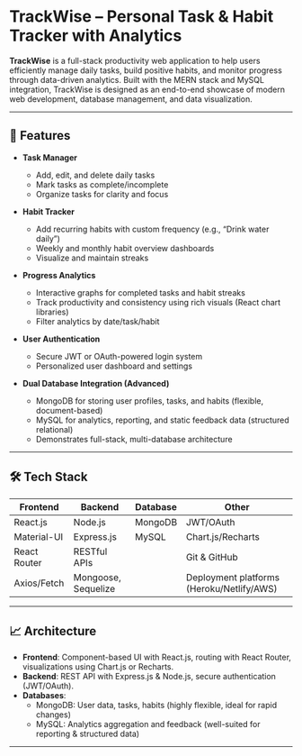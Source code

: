# TrackWise – Personal Task & Habit Tracker with Analytics

**TrackWise** is a full-stack productivity web application to help users efficiently manage daily tasks, build positive habits, and monitor progress through data-driven analytics. Built with the MERN stack and MySQL integration, TrackWise is designed as an end-to-end showcase of modern web development, database management, and data visualization.

---

## 🚀 Features

- **Task Manager**
  - Add, edit, and delete daily tasks
  - Mark tasks as complete/incomplete
  - Organize tasks for clarity and focus

- **Habit Tracker**
  - Add recurring habits with custom frequency (e.g., “Drink water daily”)
  - Weekly and monthly habit overview dashboards
  - Visualize and maintain streaks

- **Progress Analytics**
  - Interactive graphs for completed tasks and habit streaks
  - Track productivity and consistency using rich visuals (React chart libraries)
  - Filter analytics by date/task/habit

- **User Authentication**
  - Secure JWT or OAuth-powered login system
  - Personalized user dashboard and settings

- **Dual Database Integration (Advanced)**
  - MongoDB for storing user profiles, tasks, and habits (flexible, document-based)
  - MySQL for analytics, reporting, and static feedback data (structured relational)
  - Demonstrates full-stack, multi-database architecture

---

## 🛠️ Tech Stack

| Frontend         | Backend         | Database         | Other        |
|------------------|----------------|------------------|--------------|
| React.js         | Node.js        | MongoDB          | JWT/OAuth    |
| Material-UI      | Express.js     | MySQL            | Chart.js/Recharts |
| React Router     | RESTful APIs   |                  | Git & GitHub |
| Axios/Fetch      | Mongoose, Sequelize |           | Deployment platforms (Heroku/Netlify/AWS) |

---

## 📈 Architecture

- **Frontend**: Component-based UI with React.js, routing with React Router, visualizations using Chart.js or Recharts.
- **Backend**: REST API with Express.js & Node.js, secure authentication (JWT/OAuth).
- **Databases**:
  - MongoDB: User data, tasks, habits (highly flexible, ideal for rapid changes)
  - MySQL: Analytics aggregation and feedback (well-suited for reporting & structured data)

---
